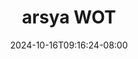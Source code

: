 --- 
title: "arsya  WOT"
description: "download bokeh arsya  WOT     new"
date: 2024-10-16T09:16:24-08:00
file_code: "jviblwezrm2a"
draft: false
cover: "drtfhtyo8eglsrj3.jpg"
tags: ["arsya", "WOT", "bokep-indo", "bokep-viral", "bokep-ig"]
length: 32
fld_id: "1483159"
foldername: "Arsya 1"
categories: ["Arsya 1"]
views: 0
---